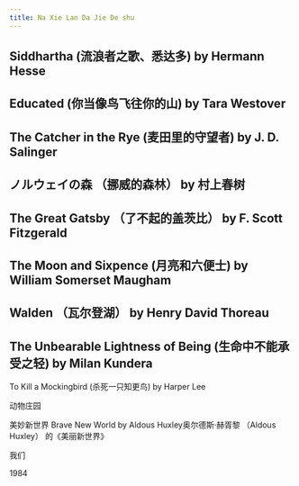 ```yaml
---
title: Na Xie Lan Da Jie De shu
---
```


## Siddhartha (流浪者之歌、悉达多) by Hermann Hesse


## Educated (你当像鸟飞往你的山) by Tara Westover


## The Catcher in the Rye (麦田里的守望者) by J. D. Salinger

## ノルウェイの森 （挪威的森林） by 村上春树

## The Great Gatsby （了不起的盖茨比） by F. Scott Fitzgerald


## The Moon and Sixpence (月亮和六便士) by William Somerset Maugham

## Walden （瓦尔登湖） by Henry David Thoreau

## The Unbearable Lightness of Being (生命中不能承受之轻) by Milan Kundera


To Kill a Mockingbird (杀死一只知更鸟) by Harper Lee


动物庄园

美妙新世界 Brave New World by Aldous Huxley奥尔德斯·赫胥黎 （Aldous Huxley） 的《美丽新世界》

我们

1984